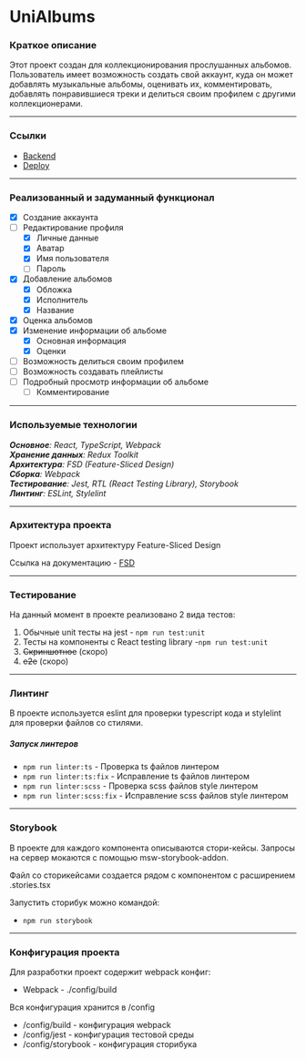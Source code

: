 # UniAlbums

### Краткое описание
<p>Этот проект создан для коллекционирования прослушанных альбомов. 
Пользователь имеет возможность создать свой аккаунт, куда он может добавлять 
музыкальные альбомы, оценивать их, комментировать, добавлять 
понравившиеся треки и делиться своим профилем с другими коллекционерами.</p>

----

### Ссылки

* [Backend](https://github.com/def1s/unialbums-backend)
* [Deploy](http://89.111.172.174/home)

----

### Реализованный и задуманный функционал

- [x] Создание аккаунта
- [ ] Редактирование профиля
  - [x] Личные данные
  - [x] Аватар
  - [x] Имя пользователя
  - [ ] Пароль
- [x] Добавление альбомов
  - [x] Обложка
  - [x] Исполнитель
  - [x] Название
- [x] Оценка альбомов
- [x] Изменение информации об альбоме
  - [x] Основная информация
  - [x] Оценки
- [ ] Возможность делиться своим профилем
- [ ] Возможность создавать плейлисты
- [ ] Подробный просмотр информации об альбоме
  - [ ] Комментирование

----

### Используемые технологии
_**Основное**: React, TypeScript, Webpack_  
_**Хранение данных**: Redux Toolkit_  
_**Архитектура**: FSD (Feature-Sliced Design)_  
_**Сборка**: Webpack_  
_**Тестирование**: Jest, RTL (React Testing Library), Storybook_  
_**Линтинг**: ESLint, Stylelint_  

----

### Архитектура проекта
<p>Проект использует архитектуру Feature-Sliced Design</p>

Ссылка на документацию - [FSD](https://feature-sliced.design/docs/get-started/tutorial)

----

### Тестирование
<p>На данный момент в проекте реализовано 2 вида тестов:</p>

1) Обычные unit тесты на jest - `npm run test:unit`
2) Тесты на компоненты с React testing library -`npm run test:unit`
3) ~~Скриншотное~~ (скоро)
4) ~~e2e~~ (скоро)

----

### Линтинг

В проекте используется eslint для проверки typescript кода и stylelint для проверки файлов со стилями.

##### Запуск линтеров
- `npm run linter:ts` - Проверка ts файлов линтером
- `npm run linter:ts:fix` - Исправление ts файлов линтером
- `npm run linter:scss` - Проверка scss файлов style линтером
- `npm run linter:scss:fix` - Исправление scss файлов style линтером

----

### Storybook

В проекте для каждого компонента описываются стори-кейсы.
Запросы на сервер мокаются с помощью msw-storybook-addon.

Файл со сторикейсами создается рядом с компонентом с расширением .stories.tsx

Запустить сторибук можно командой:
- `npm run storybook`

----

### Конфигурация проекта

Для разработки проект содержит webpack конфиг:   
* Webpack - ./config/build


Вся конфигурация хранится в /config
- /config/build - конфигурация webpack
- /config/jest - конфигурация тестовой среды
- /config/storybook - конфигурация сторибука
